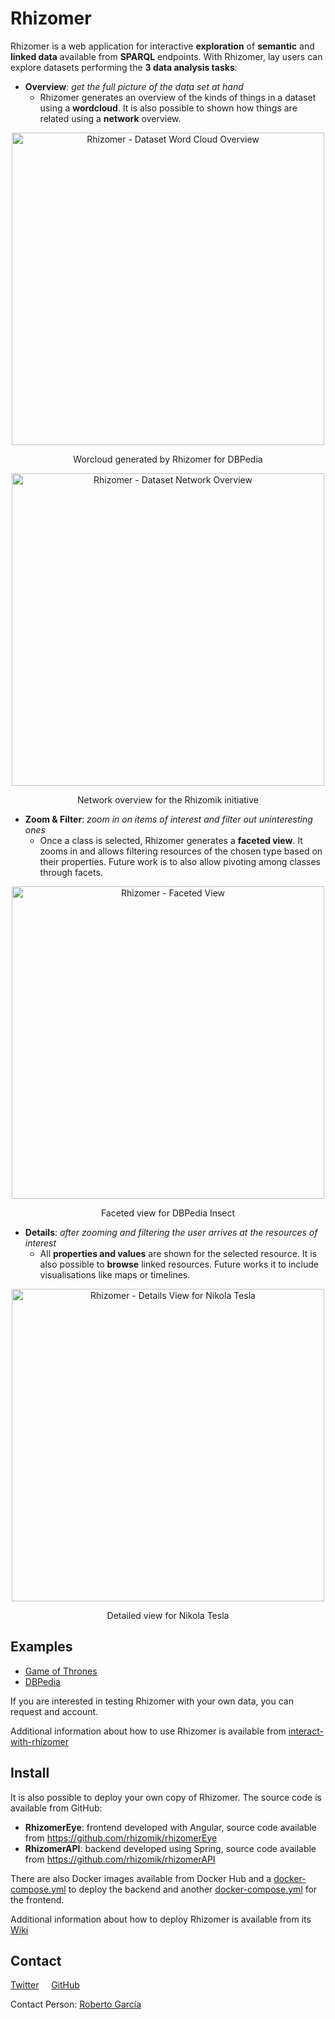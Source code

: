 # Rhizomer

Rhizomer is a web application for interactive **exploration** of **semantic** and **linked data** available 
from **SPARQL** endpoints. With Rhizomer, lay users can explore datasets performing the **3 data analysis tasks**:

* **Overview**: _get the full picture of the data set at hand_
  * Rhizomer generates an overview of the kinds of things in a dataset using a **wordcloud**. 
    It is also possible to shown how things are related using a **network** overview.

<p align="center"><a href="https://rhizomer.rhizomik.net/datasets/dbpedia">
<img src="https://rhizomer.rhizomik.net/assets/rhizomer-wordcloud.png" 
alt="Rhizomer - Dataset Word Cloud Overview" width="500"/></a></p>
<p align="center">Worcloud generated by Rhizomer for DBPedia</p>

<p align="center"><a href="https://rhizomik.net/">
<img src="https://rhizomer.rhizomik.net/assets/rhizomer-network.png" 
alt="Rhizomer - Dataset Network Overview " width="500"/></a></p>
<p align="center">Network overview for the Rhizomik initiative</p>

* **Zoom & Filter**: _zoom in on items of interest and filter out uninteresting ones_
  * Once a class is selected, Rhizomer generates a **faceted view**.
    It zooms in and allows filtering resources of the chosen type based on their properties.
    Future work is to also allow pivoting among classes through facets.

<p align="center"><a href="https://rhizomer.rhizomik.net/datasets/dbpedia/dbo:Insect">
<img src="https://rhizomer.rhizomik.net/assets/rhizomer-facets.jpg" 
alt="Rhizomer - Faceted View" width="500"/></a></p>
<p align="center">Faceted view for DBPedia Insect</p>

* **Details**: _after zooming and filtering the user arrives at the resources of interest_
  * All **properties and values** are shown for the selected resource.
    It is also possible to **browse** linked resources.
    Future works it to include visualisations like maps or timelines.

<p align="center"><a href="https://rhizomer.rhizomik.net/datasets/dbpedia/dbo:Person/resource?uri=http:%2F%2Fdbpedia.org%2Fresource%2FNikola_Tesla">
<img src="https://rhizomer.rhizomik.net/assets/rhizomer-details.png" 
alt="Rhizomer - Details View for Nikola Tesla" width="500"/></a></p>
<p align="center">Detailed view for Nikola Tesla</p>

## Examples

* [Game of Thrones](https://rhizomer.rhizomik.net/datasets/got)
* [DBPedia](https://rhizomer.rhizomik.net/datasets/dbpedia)

If you are interested in testing Rhizomer with your own data, you can request and account.

Additional information about how to use Rhizomer is available from [interact-with-rhizomer](https://github.com/rhizomik/rhizomerAPI/wiki/Deploy-Fuseki-and-Rhizomer#interact-with-rhizomer)

## Install

It is also possible to deploy your own copy of Rhizomer. The source code is available from GitHub:

* **RhizomerEye**: frontend developed with Angular, source code available from https://github.com/rhizomik/rhizomerEye
* **RhizomerAPI**: backend developed using Spring, source code available from https://github.com/rhizomik/rhizomerAPI

There are also Docker images available from Docker Hub and a [docker-compose.yml](https://github.com/rhizomik/rhizomerAPI/blob/master/docker-compose.yml) to deploy the backend and
another [docker-compose.yml](https://github.com/rhizomik/rhizomerEye/blob/master/docker-compose.yml) for the frontend.

Additional information about how to deploy Rhizomer is available from its [Wiki](https://github.com/rhizomik/rhizomerAPI/wiki)

## Contact

[Twitter](https://twitter.com/rhizomik) &nbsp; &nbsp; [GitHub](https://github.com/rhizomik)

Contact Person: [Roberto García](https://rhizomik.net/~roberto)
